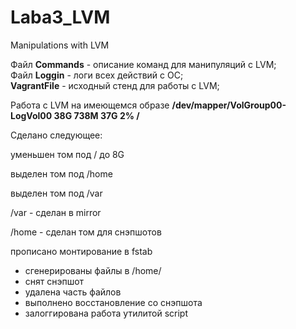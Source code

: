 # Laba3_LVM
Manipulations with LVM 


Файл <B>Commands</B> - описание команд для манипуляций с LVM;    
Файл <B>Loggin</B> - логи всех действий с ОС;        
<B>VagrantFile</B> - исходный стенд для работы с LVM; 

Работа с LVM 
на имеющемся образе
<B>/dev/mapper/VolGroup00-LogVol00 38G 738M 37G 2% /</B>


Сделано следующее:

<p>уменьшен том под / до 8G</p>
<p>выделен том под /home</p>
<p>выделен том под /var</p>
<p>/var - сделан в mirror</p>
<p>/home - сделан том для снэпшотов</p>
<p>прописано монтирование в fstab</p>

- сгенерированы файлы в /home/
- снят снэпшот
- удалена часть файлов
- выполнено восстановление со снэпшота
- залоггирована работа утилитой script

